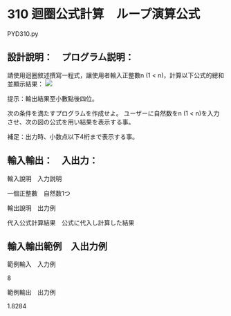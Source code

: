 # 310 迴圈公式計算　ループ演算公式
PYD310.py
## 設計說明：　プログラム説明：
請使用迴圈敘述撰寫一程式，讓使用者輸入正整數n (1 < n)，計算以下公式的總和並顯示結果：
![](https://i.imgur.com/bK0uOnn.png)

提示：輸出結果至小數點後四位。

次の条件を満たすプログラムを作成せよ。
ユーザーに自然数をn (1 < n)を入力させ、次の図の公式を用い結果を表示する事。

補足：出力時、小数点以下4桁まで表示する事。


## 輸入輸出：　入出力：
輸入說明　入力説明

一個正整數　自然数1つ

輸出說明　出力例

代入公式計算結果　公式に代入し計算した結果

## 輸入輸出範例　入出力例
範例輸入　入力例

8

範例輸出　出力例

1.8284

